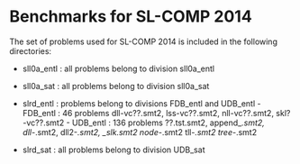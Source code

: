 
Benchmarks for SL-COMP 2014
===========================

The set of problems used for SL-COMP 2014 
is included in the following directories:

* sll0a_entl : all problems belong to division sll0a_entl
* sll0a_sat  : all problems belong to division sll0a_sat
* slrd_entl  : problems belong to divisions FDB_entl and UDB_entl 
		- FDB_entl : 46 problems
			dll-vc??.smt2, 
			lss-vc??.smt2, 
			nll-vc??.smt2, 
			skl?-vc??.smt2
		- UDB_entl : 136 problems
			??.tst.smt2, 
			append_*.smt2, 
			dll-*.smt2, 
			dll2-*.smt2, 
			*_slk*.smt2
			node-*.smt2
			tll-*.smt2
			tree-*.smt2

* slrd_sat   : all problems belong to division UDB_sat

